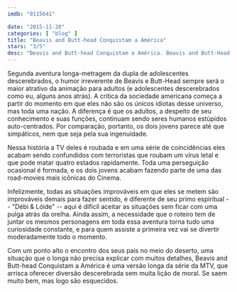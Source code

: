 ```yaml
---
imdb: "0115641"

date: "2015-11-28"
categories: [ "blog" ]
title: "Beavis and Butt-head Conquistam a América"
stars: "3/5"
desc: "Beavis and Butt-head Conquistam a América. Beavis and Butt-Head Do America (USA, 1996). Dirigido por Mike Judge, Mike de Seve, Yvette Kaplan, Brian Mulroney. Escrito por Mike Judge, Joe Stillman, Brian Mulroney. Com Mike Judge, Bruce Willis, Demi Moore, Cloris Leachman, Robert Stack, Jacqueline Barba, Pamela Blair, Eric Bogosian, Kristofor Brown."
---
```

Segunda aventura longa-metragem da dupla de adolescentes descerebrados, o humor irreverente de Beavis e Butt-Head sempre será o maior atrativo da animação para adultos (e adolescentes descerebrados como eu, alguns anos atrás). A crítica da sociedade americana começa a partir do momento em que eles não são os únicos idiotas desse universo, mas toda uma nação. A diferença é que os adultos, a despeito de seu conhecimento e suas funções, continuam sendo seres humanos estúpidos auto-centrados. Por comparação, portanto, os dois jovens parece até que simpáticos, nem que seja pela sua ingenuidade.

Nessa história a TV deles é roubada e em uma série de coincidências eles acabam sendo confundidos com terroristas que roubam um vírus letal e que pode matar quatro estados rapidamente. Toda uma perseguição ocasional é formada, e os dois jovens acabam fazendo parte de uma das road-movies mais icônicas do Cinema.

Infelizmente, todas as situações improváveis em que eles se metem são improváveis demais para fazer sentido, e diferente de seu primo espiritual -- "Débi & Lóide" -- aqui é difícil aceitar as situações sem ficar com uma pulga atrás da orelha. Ainda assim, a necessidade que o roteiro tem de juntar os mesmos personagens em toda essa aventura torna tudo uma curiosidade constante, e para quem assiste a primeira vez vai se divertir moderadamente todo o momento.

Com um ponto alto o encontro dos seus pais no meio do deserto, uma situação que o longa não precisa explicar com muitos detalhes, Beavis and Butt-head Conquistam a América é uma versão longa da série da MTV, que arrisca oferecer diversão descerebrada sem muita lição de moral. Se saem muito bem, mas logo são esquecidos.
